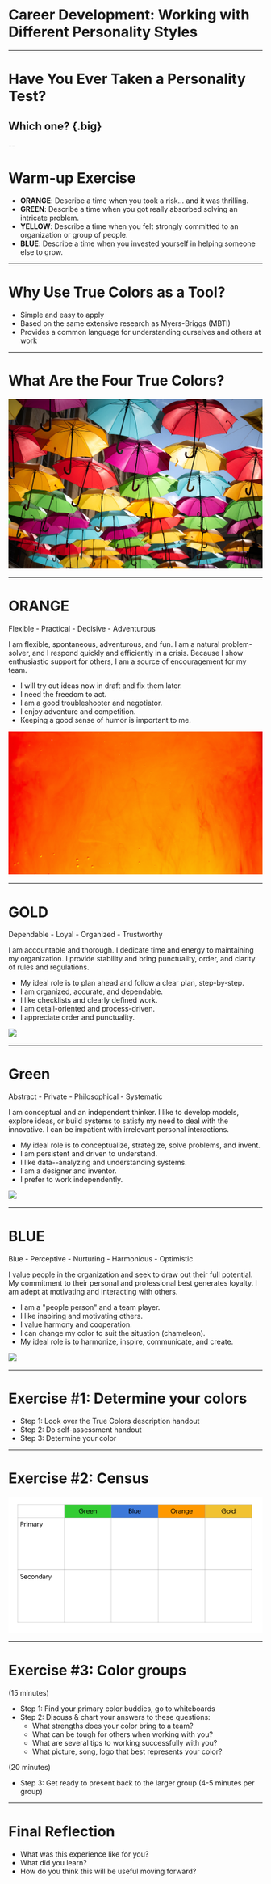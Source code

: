 # Career Development: Working with Different Personality Styles

<!--
Today we’re going to learn about a tool for understanding work styles, both ours and others. This tool is called True Colors, and it’s a widely-known and utilized model for understanding how teams can work better together.
-->

---

#  Have You Ever Taken a Personality Test?

## Which one? {.big}

<!--
Have you ever taken a personality test? If so, which one? Did you think it accurately reflected your personality? Why or why not?
-->

--

# Warm-up Exercise

* **ORANGE**: Describe a time when you took a risk… and it was thrilling.
* **GREEN**: Describe a time when you got really absorbed solving an intricate problem.
* **YELLOW**: Describe a time when you felt strongly committed to an organization or group of people.
* **BLUE**: Describe a time when you invested yourself in helping someone else to grow.

<!--

*Each participant should have a fun/snack sized bag of M&Ms.*

Pull out one M&M without looking. If it’s red or brown, put it aside (or eat it). Depending on the color of M&M pulled, reflect on the corresponding item on the screen for one minute.  Now turn to a person next to you and take 1-2 minutes each to share your reflection.

Any interesting stories to share with the group briefly?  (Take 2-3 volunteers.)

No matter what color M&M you may have picked, you would have been able to think of an instance in your life where that happened.  We are all a mix of these four traits. Being risky, being analytical, being committed, being nurturing -- these exist in all of us to some degree.

Many of us find, however, that we are inclined toward one type more than the others. This session will give us a new lens to understand ourselves and others at work according to these four personality types.

*Talk about why learning to work with different work styles is or has been important to you. (application at work, understanding self, understanding others, being yourself while also meeting others where they are).*
-->

---

# Why Use True Colors as a Tool?

* Simple and easy to apply
* Based on the same extensive research as Myers-Briggs (MBTI)
* Provides a common language for understanding ourselves and others at work

<!--
So why do we use True Colors as a tool?

First, it’s easy to understand and apply. For those who have taken Myers-Briggs, you know it’s complex. True Colors is quicker to grasp and easier to apply to ourselves and others in the workplace. Some large tech companies even use this framework in their leadership training. 

Also, it’s based on MBTI, which is extensively researched and has stood the test of time.

It helps us better understand ourselves and others, which can save a lot of time and headache.
-->

---

# What Are the Four True Colors?

![](res/personalitystyles01.jpg)

<!--
Let's dive in. What are the four colors in True Colors and what do they mean?

Image Details:
* [personalitystyles01.jpg](https://unsplash.com/photos/aHw1G6PdzYQ): Unsplash License
-->

---

# ORANGE
Flexible - Practical - Decisive - Adventurous

I am flexible, spontaneous, adventurous, and fun. I am a natural problem-solver, and I respond quickly and efficiently in a crisis. Because I show enthusiastic support for others, I am a source of encouragement for my team.

* I will try out ideas now in draft and fix them later.
* I need the freedom to act.
* I am a good troubleshooter and negotiator.
* I enjoy adventure and competition.
* Keeping a good sense of humor is important to me.

![](res/personalitystyles02.jpg)

<!--
Image Details:
* [personalitystyles02.jpg](https://unsplash.com/photos/GAM-7l4QzmI): Unsplash License
-->

---

# GOLD
Dependable - Loyal - Organized - Trustworthy

I am accountable and thorough. I dedicate time and energy to maintaining my organization. I provide stability and bring punctuality, order, and clarity of rules and regulations.

* My ideal role is to plan ahead and follow a clear plan, step-by-step.
* I am organized, accurate, and dependable.
* I like checklists and clearly defined work.
* I am detail-oriented and process-driven.
* I appreciate order and punctuality.

![](res/personalitystyles03.jpg)

<!--
Image Details:
* [personalitystyles03.jpg](https://unsplash.com/photos/SG59-rbcNRg): Unsplash License
-->

---

# Green
Abstract - Private - Philosophical - Systematic

I am conceptual and an independent thinker. I like to develop models, explore ideas, or build systems to satisfy my need to deal with the innovative. I can be impatient with irrelevant personal interactions.

* My ideal role is to conceptualize, strategize, solve problems, and invent.
* I am persistent and driven to understand.
* I like data--analyzing and understanding systems.
* I am a designer and inventor.
* I prefer to work independently.

![](res/personalitystyles04.jpg)

<!--
Image Details:
* [personalitystyles04.jpg](https://unsplash.com/photos/eB1ziPSixlQ): Unsplash License
-->

---

# BLUE
Blue - Perceptive - Nurturing - Harmonious - Optimistic

I value people in the organization and seek to draw out their full potential. My commitment to their personal and professional best generates loyalty. I am adept at motivating and interacting with others.

* I am a "people person" and a team player.
* I like inspiring and motivating others.
* I value harmony and cooperation.
* I can change my color to suit the situation (chameleon).
* My ideal role is to harmonize, inspire, communicate, and create.

![](res/personalitystyles05.jpg)

<!--
Image Source:
* [personalitystyles05.jpg](https://unsplash.com/photos/SGwvtNLmDeU): Unsplash License
-->

---

# Exercise #1: Determine your colors

* Step 1: Look over the True Colors description handout
* Step 2: Do self-assessment handout
* Step 3: Determine your color

<!--

*Pass out True Colors description one-pager.*

Take this quick assessment to determine your primary and secondary True Colors. Remember that each of us have each of the four colors in us to varying degrees.”

*Allow 3-5 minutes to take assessment.*
-->

---

# Exercise #2: Census

![](res/personalitystyles06.png)

<!--
Let’s take a count of who has which primary and secondary color.

*Write names or tally marks to represent each student participating on chart paper or a whiteboard.*

Image Details:
* [personalitystyles06.png](http://www.google.com): Copyright Google
-->

---

# Exercise #3: Color groups

(15 minutes)
* Step 1: Find your primary color buddies, go to whiteboards
* Step 2: Discuss & chart your answers to these questions:
  * What strengths does your color bring to a team?
  * What can be tough for others when working with you?
  * What are several tips to working successfully with you?
  * What picture, song, logo that best represents your color?

(20 minutes)
* Step 3: Get ready to present back to the larger group (4-5 minutes per group)

<!--

*Distribute four large whiteboards or pieces of chart paper throughout the room and label them with one of the four True Colors: orange, gold, blue, green.*

When I say go, find your primary color group and begin discussing the four questions on the board. You will chart your answers to the questions, either with words, drawings, or whatever you’d like to use to describe your primary true color. You’ll have 15 minutes to work on this and then each group will present out to the group. What questions do you have?”

*Allow students 15 minutes to work and add 4-5 additional minutes if they need it.*

*After each presentation, allow non-presenting students an opportunity to ask questions: “What questions do you have for the blue group?”*
-->

---

# Final Reflection

* What was this experience like for you?
* What did you learn?
* How do you think this will be useful moving forward?

<!--
Thank you for participating.

I'd love to conclude by hearing what this experience was like for you, what you learned, or how you feel like you’ll use this moving forward.

-->
